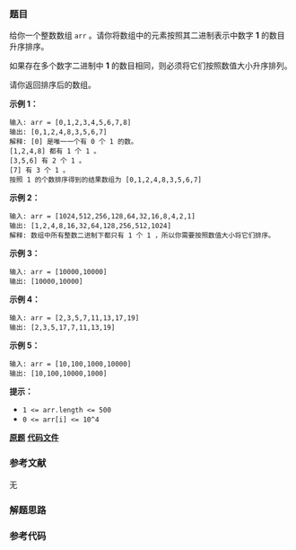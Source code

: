 ### 题目
给你一个整数数组 `arr` 。请你将数组中的元素按照其二进制表示中数字 **1** 的数目升序排序。

如果存在多个数字二进制中  **1**  的数目相同，则必须将它们按照数值大小升序排列。

请你返回排序后的数组。



**示例 1：**

    
    
    输入: arr = [0,1,2,3,4,5,6,7,8]
    输出: [0,1,2,4,8,3,5,6,7]
    解释: [0] 是唯一一个有 0 个 1 的数。
    [1,2,4,8] 都有 1 个 1 。
    [3,5,6] 有 2 个 1 。
    [7] 有 3 个 1 。
    按照 1 的个数排序得到的结果数组为 [0,1,2,4,8,3,5,6,7]
    

**示例 2：**

    
    
    输入: arr = [1024,512,256,128,64,32,16,8,4,2,1]
    输出: [1,2,4,8,16,32,64,128,256,512,1024]
    解释: 数组中所有整数二进制下都只有 1 个 1 ，所以你需要按照数值大小将它们排序。
    

**示例 3：**

    
    
    输入: arr = [10000,10000]
    输出: [10000,10000]
    

**示例 4：**

    
    
    输入: arr = [2,3,5,7,11,13,17,19]
    输出: [2,3,5,17,7,11,13,19]
    

**示例 5：**

    
    
    输入: arr = [10,100,1000,10000]
    输出: [10,100,10000,1000]
    



**提示：**

  * `1 <= arr.length <= 500`
  * `0 <= arr[i] <= 10^4`

 **[原题](https://leetcode-cn.com/problems/sort-integers-by-the-number-of-1-bits/)**    **[代码文件]()**


### 参考文献
无

### 解题思路




### 参考代码

```go


```




